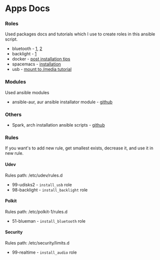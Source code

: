Apps Docs
=========

### Roles
Used packages docs and tutorials which I use to create roles in this ansible script.

* bluetooth -
[1](https://wiki.archlinux.org/index.php/bluetooth#Installation),
[2](https://wiki.archlinux.org/index.php/Bluetooth_headset#Headset_via_Bluez5/PulseAudio)
* backlight - [1](https://gitlab.com/wavexx/acpilight)
* docker - [post installation tips](https://docs.docker.com/install/linux/linux-postinstall/)
* spacemacs - [installation](https://wiki.archlinux.org/index.php/Spacemacs#Installation)
* usb - [mount to /media tutorial](https://wiki.archlinux.org/index.php/udisks#Tips_and_tricks)


### Modules
Used ansible modules
* ansible-aur, aur ansible installator module - [github](https://github.com/kewlfft/ansible-aur.git)


### Others
* Spark, arch installation ansible scripts - [github](https://github.com/pigmonkey/spark)


### Rules
If you want's to add new rule, get smallest exists, decrease it, and use it in new rule.

#### Udev
Rules path: /etc/udev/rules.d
* 99-udisks2 - `install_usb` role
* 98-backlight - `install_backlight` role

#### Polkit
Rules path: /etc/polkit-1/rules.d
* 51-blueman - `install_bluetooth` role

#### Security
Rules path: /etc/security/limits.d
* 99-realtime - `install_audio` role
